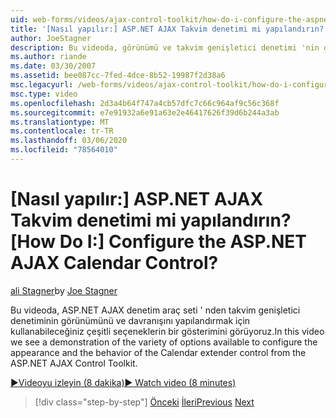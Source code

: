 ```yaml
---
uid: web-forms/videos/ajax-control-toolkit/how-do-i-configure-the-aspnet-ajax-calendar-control
title: '[Nasıl yapılır:] ASP.NET AJAX Takvim denetimi mi yapılandırın? | Microsoft Docs'
author: JoeStagner
description: Bu videoda, görünümü ve takvim genişletici denetimi 'nin davranışını t... olarak yapılandırmak için kullanabileceğiniz çeşitli seçeneklerin bir gösterimini görüyoruz.
ms.author: riande
ms.date: 03/30/2007
ms.assetid: bee087cc-7fed-4dce-8b52-19987f2d38a6
msc.legacyurl: /web-forms/videos/ajax-control-toolkit/how-do-i-configure-the-aspnet-ajax-calendar-control
msc.type: video
ms.openlocfilehash: 2d3a4b64f747a4cb57dfc7c66c964af9c56c368f
ms.sourcegitcommit: e7e91932a6e91a63e2e46417626f39d6b244a3ab
ms.translationtype: MT
ms.contentlocale: tr-TR
ms.lasthandoff: 03/06/2020
ms.locfileid: "78564010"
---
```

# <a name="how-do-i-configure-the-aspnet-ajax-calendar-control"></a><span data-ttu-id="c55bd-104">[Nasıl yapılır:] ASP.NET AJAX Takvim denetimi mi yapılandırın?</span><span class="sxs-lookup"><span data-stu-id="c55bd-104">[How Do I:] Configure the ASP.NET AJAX Calendar Control?</span></span>

<span data-ttu-id="c55bd-105">[ali Stagner](https://github.com/JoeStagner)</span><span class="sxs-lookup"><span data-stu-id="c55bd-105">by [Joe Stagner](https://github.com/JoeStagner)</span></span>

<span data-ttu-id="c55bd-106">Bu videoda, ASP.NET AJAX denetim araç seti ' nden takvim genişletici denetiminin görünümünü ve davranışını yapılandırmak için kullanabileceğiniz çeşitli seçeneklerin bir gösterimini görüyoruz.</span><span class="sxs-lookup"><span data-stu-id="c55bd-106">In this video we see a demonstration of the variety of options available to configure the appearance and the behavior of the Calendar extender control from the ASP.NET AJAX Control Toolkit.</span></span>

[<span data-ttu-id="c55bd-107">&#9654;Videoyu izleyin (8 dakika)</span><span class="sxs-lookup"><span data-stu-id="c55bd-107">&#9654; Watch video (8 minutes)</span></span>](https://channel9.msdn.com/Blogs/ASP-NET-Site-Videos/how-do-i-configure-the-aspnet-ajax-calendar-control)

> [!div class="step-by-step"]
> <span data-ttu-id="c55bd-108">[Önceki](how-do-i-use-the-aspnet-ajax-autocomplete-control.md)
> [İleri](how-do-i-use-the-aspnet-ajax-dropdown-control.md)</span><span class="sxs-lookup"><span data-stu-id="c55bd-108">[Previous](how-do-i-use-the-aspnet-ajax-autocomplete-control.md)
[Next](how-do-i-use-the-aspnet-ajax-dropdown-control.md)</span></span>

